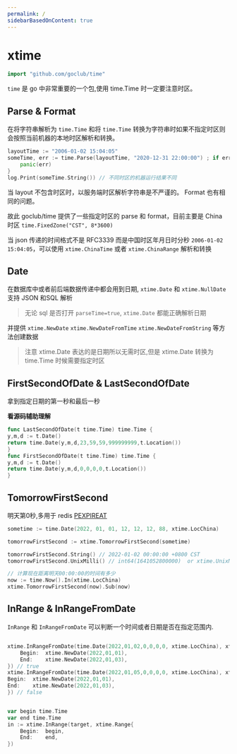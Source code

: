 ```yaml
---
permalink: /
sidebarBasedOnContent: true
---
```


# xtime

```go
import "github.com/goclub/time"
```

`time` 是 go 中非常重要的一个包,使用 time.Time 时一定要注意时区。

## Parse & Format 

在将字符串解析为 `time.Time` 和将 `time.Time` 转换为字符串时如果不指定时区则会按照当前机器的本地时区解析和转换。

```go
layoutTime := "2006-01-02 15:04:05"
someTime, err := time.Parse(layoutTime, "2020-12-31 22:00:00") ; if err != nil {
    panic(err)
}
log.Print(someTime.String()) // 不同时区的机器运行结果不同
```

当 layout 不包含时区时，以服务端时区解析字符串是不严谨的。
Format 也有相同的问题。

故此 goclub/time 提供了一些指定时区的 parse 和 format，目前主要是 China 时区 `time.FixedZone("CST", 8*3600)`

当 json 传递的时间格式不是 RFC3339 而是中国时区年月日时分秒 `2006-01-02 15:04:05`，可以使用 `xtime.ChinaTime` 或者 `xtime.ChinaRange` 解析和转换

## Date

在数据库中或者前后端数据传递中都会用到日期, `xtime.Date` 和 `xtime.NullDate` 支持 JSON 和SQL 解析 

> 无论 sql 是否打开 `parseTime=true`, `xtime.Date` 都能正确解析日期

并提供 `xtime.NewDate` `xtime.NewDateFromTime` `xtime.NewDateFromString` 等方法创建数据

> 注意 xtime.Date 表达的是日期所以无需时区,但是 xtime.Date 转换为 time.Time 时候需要指定时区


## FirstSecondOfDate & LastSecondOfDate

拿到指定日期的第一秒和最后一秒

**看源码辅助理解**
```go
func LastSecondOfDate(t time.Time) time.Time {
y,m,d := t.Date()
return time.Date(y,m,d,23,59,59,999999999,t.Location())
}
func FirstSecondOfDate(t time.Time) time.Time {
y,m,d := t.Date()
return time.Date(y,m,d,0,0,0,0,t.Location())
}
```

## TomorrowFirstSecond

明天第0秒,多用于 redis [PEXPIREAT](pexpireat)  

```go
sometime := time.Date(2022, 01, 01, 12, 12, 12, 88, xtime.LocChina)

tomorrowFirstSecond := xtime.TomorrowFirstSecond(sometime)

tomorrowFirstSecond.String() // 2022-01-02 00:00:00 +0800 CST
tomorrowFirstSecond.UnixMilli() // int64(1641052800000)  or xtime.UnixMilli(tomorrowFirstSecond)

// 计算现在距离明天00:00:00的时间有多少
now := time.Now().In(xtime.LocChina)
xtime.TomorrowFirstSecond(now).Sub(now)

```

## InRange & InRangeFromDate

`InRange` 和 `InRangeFromDate` 可以判断一个时间或者日期是否在指定范围内.

```go

xtime.InRangeFromDate(time.Date(2022,01,02,0,0,0,0, xtime.LocChina), xtime.DateRange{
    Begin:  xtime.NewDate(2022,01,01),
    End:    xtime.NewDate(2022,01,03),
}) // true
xtime.InRangeFromDate(time.Date(2022,01,05,0,0,0,0, xtime.LocChina), xtime.DateRange{
Begin:  xtime.NewDate(2022,01,01),
End:    xtime.NewDate(2022,01,03),
}) // false


var begin time.Time
var end time.Time
in := xtime.InRange(target, xtime.Range{
    Begin:  begin,
    End:    end,
})
```
